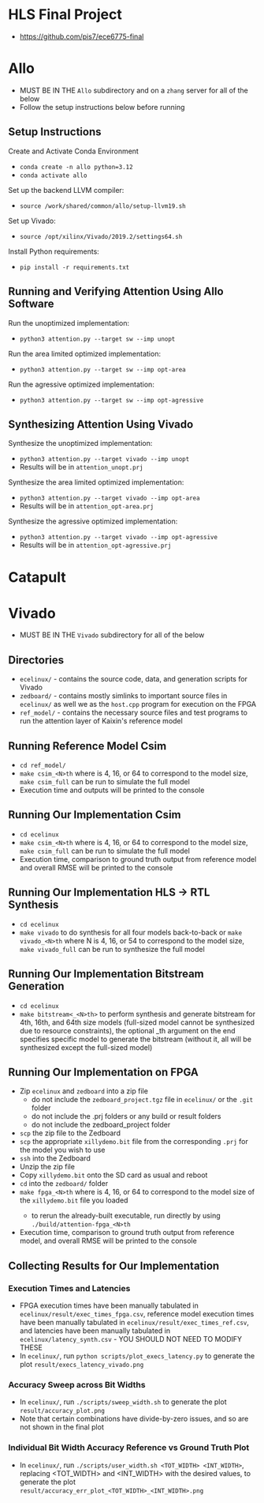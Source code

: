 # HLS Final Project
- https://github.com/pis7/ece6775-final

# Allo
- MUST BE IN THE `Allo` subdirectory and on a `zhang` server for all of the below
- Follow the setup instructions below before running

## Setup Instructions
Create and Activate Conda Environment <br>
- `conda create -n allo python=3.12`
- `conda activate allo`

Set up the backend LLVM compiler:
- `source /work/shared/common/allo/setup-llvm19.sh`

Set up Vivado:
- `source /opt/xilinx/Vivado/2019.2/settings64.sh`

Install Python requirements:
- `pip install -r requirements.txt`

## Running and Verifying Attention Using Allo Software
Run the unoptimized implementation:
- `python3 attention.py --target sw --imp unopt`

Run the area limited optimized implementation:
- `python3 attention.py --target sw --imp opt-area`

Run the agressive optimized implementation:
- `python3 attention.py --target sw --imp opt-agressive`

## Synthesizing Attention Using Vivado
Synthesize the unoptimized implementation:
- `python3 attention.py --target vivado --imp unopt`
- Results will be in `attention_unopt.prj`

Synthesize the area limited optimized implementation:
- `python3 attention.py --target vivado --imp opt-area`
- Results will be in `attention_opt-area.prj`

Synthesize the agressive optimized implementation:
- `python3 attention.py --target vivado --imp opt-agressive`
- Results will be in `attention_opt-agressive.prj`

# Catapult

# Vivado
- MUST BE IN THE `Vivado` subdirectory for all of the below

## Directories
- `ecelinux/` - contains the source code, data, and generation scripts for Vivado
- `zedboard/` - contains mostly simlinks to important source files in `ecelinux/` as well we as the `host.cpp` program for execution on the FPGA
- `ref_model/` - contains the necessary source files and test programs to run the attention layer of Kaixin's reference model

## Running Reference Model Csim
- `cd ref_model/`
- `make csim_<N>th` where <N> is 4, 16, or 64 to correspond to the model size, `make csim_full` can be run to simulate the full model
- Execution time and outputs will be printed to the console

## Running Our Implementation Csim
- `cd ecelinux`
- `make csim_<N>th` where <N> is 4, 16, or 64 to correspond to the model size, `make csim_full` can be run to simulate the full model
- Execution time, comparison to ground truth output from reference model and overall RMSE will be printed to the console

## Running Our Implementation HLS -> RTL Synthesis
- `cd ecelinux`
- `make vivado` to do synthesis for all four models back-to-back or `make vivado_<N>th` where N is 4, 16, or 54 to correspond to the model size, `make vivado_full` can be run to synthesize the full model

## Running Our Implementation Bitstream Generation
- `cd ecelinux`
- `make bitstream<_<N>th>` to perform synthesis and generate bitstream for 4th, 16th, and 64th size models (full-sized model cannot be synthesized due to resource constraints), the optional _<N>th argument on the end specifies specific model to generate the bitstream (without it, all will be synthesized except the full-sized model)

## Running Our Implementation on FPGA
- Zip `ecelinux` and `zedboard` into a zip file
   + do not include the `zedboard_project.tgz` file in `ecelinux/` or the `.git` folder
   + do not include the .prj folders or any build or result folders
   + do not include the zedboard_project folder
- `scp` the zip file to the Zedboard
- `scp` the appropriate `xillydemo.bit` file from the corresponding `.prj` for the model you wish to use
- `ssh` into the Zedboard
- Unzip the zip file
- Copy `xillydemo.bit` onto the SD card as usual and reboot
- `cd` into the `zedboard/` folder
- `make fpga_<N>th` where <N> is 4, 16, or 64 to correspond to the model size of the `xillydemo.bit` file you loaded
   + to rerun the already-built executable, run directly by using `./build/attention-fpga_<N>th`
- Execution time, comparison to ground truth output from reference model, and overall RMSE will be printed to the console

## Collecting Results for Our Implementation

### Execution Times and Latencies
- FPGA execution times have been manually tabulated in `ecelinux/result/exec_times_fpga.csv`, reference model execution times have been manually tabulated in `ecelinux/result/exec_times_ref.csv`, and latencies have been manually tabulated in `ecelinux/latency_synth.csv` - YOU SHOULD NOT NEED TO MODIFY THESE
- In `ecelinux/`, run `python scripts/plot_execs_latency.py` to generate the plot `result/execs_latency_vivado.png`

### Accuracy Sweep across Bit Widths
- In `ecelinux/`, run `./scripts/sweep_width.sh` to generate the plot `result/accuracy_plot.png`
- Note that certain combinations have divide-by-zero issues, and so are not shown in the final plot

### Individual Bit Width Accuracy Reference vs Ground Truth Plot
- In `ecelinux/`, run `./scripts/user_width.sh <TOT_WIDTH> <INT_WIDTH>`, replacing <TOT_WIDTH> and <INT_WIDTH> with the desired values, to generate the plot `result/accuracy_err_plot_<TOT_WIDTH>_<INT_WIDTH>.png`